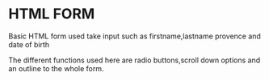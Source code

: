 # HTML FORM
Basic HTML form used take input such as firstname,lastname
provence and date of birth

The different functions used here are radio buttons,scroll down options and an outline to the whole form.
